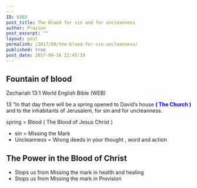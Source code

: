 ```yaml
---
---
ID: 6365
post_title: The Blood for sin and for uncleanness
author: Praison
post_excerpt: ""
layout: post
permalink: /2017/09/the-blood-for-sin-uncleanness/
published: true
post_date: 2017-09-16 22:45:19
---
```

<h2>Fountain of blood</h2>
<p class="passage-display"><span class="passage-display-bcv">Zechariah 13:1
</span><span class="passage-display-version">World English Bible (WEB)</span></p>
<p class="chapter-2"><span id="en-WEB-23061" class="text Zech-13-1"><span class="chapternum">13 </span>“In that day there will be a spring opened to David’s house <span style="color: #0000ff;"><strong>( The Church )</strong></span> and to the inhabitants of Jerusalem, for sin and for uncleanness.</span></p>
spring = Blood ( The Blood of Jesus Christ )
<ul>
 	<li>sin = Missing the Mark</li>
 	<li>Uncleanness = Wrong deeds in your thought , word and action</li>
</ul>
<h2>The Power in the Blood of Christ</h2>
<ul>
 	<li>Stops us from Missing the mark in health and healing</li>
 	<li>Stops us from Missing the mark in Provision</li>
</ul>